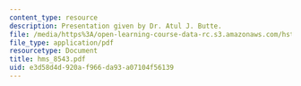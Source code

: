 ```yaml
---
content_type: resource
description: Presentation given by Dr. Atul J. Butte.
file: /media/https%3A/open-learning-course-data-rc.s3.amazonaws.com/hst-512-genomic-medicine-spring-2004/e3d58d4d920af966da93a07104f56139_hms_8543.pdf
file_type: application/pdf
resourcetype: Document
title: hms_8543.pdf
uid: e3d58d4d-920a-f966-da93-a07104f56139
---
```

